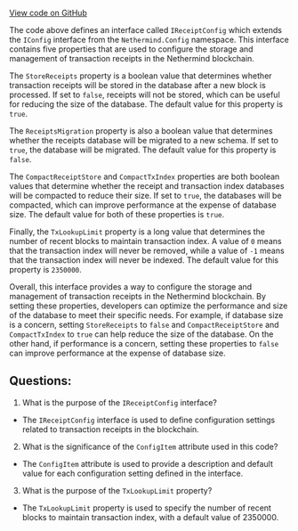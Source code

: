 [View code on GitHub](https://github.com/NethermindEth/nethermind/src/Nethermind/Nethermind.Blockchain/Receipts/IReceiptConfig.cs)

The code above defines an interface called `IReceiptConfig` which extends the `IConfig` interface from the `Nethermind.Config` namespace. This interface contains five properties that are used to configure the storage and management of transaction receipts in the Nethermind blockchain.

The `StoreReceipts` property is a boolean value that determines whether transaction receipts will be stored in the database after a new block is processed. If set to `false`, receipts will not be stored, which can be useful for reducing the size of the database. The default value for this property is `true`.

The `ReceiptsMigration` property is also a boolean value that determines whether the receipts database will be migrated to a new schema. If set to `true`, the database will be migrated. The default value for this property is `false`.

The `CompactReceiptStore` and `CompactTxIndex` properties are both boolean values that determine whether the receipt and transaction index databases will be compacted to reduce their size. If set to `true`, the databases will be compacted, which can improve performance at the expense of database size. The default value for both of these properties is `true`.

Finally, the `TxLookupLimit` property is a long value that determines the number of recent blocks to maintain transaction index. A value of `0` means that the transaction index will never be removed, while a value of `-1` means that the transaction index will never be indexed. The default value for this property is `2350000`.

Overall, this interface provides a way to configure the storage and management of transaction receipts in the Nethermind blockchain. By setting these properties, developers can optimize the performance and size of the database to meet their specific needs. For example, if database size is a concern, setting `StoreReceipts` to `false` and `CompactReceiptStore` and `CompactTxIndex` to `true` can help reduce the size of the database. On the other hand, if performance is a concern, setting these properties to `false` can improve performance at the expense of database size.
## Questions: 
 1. What is the purpose of the `IReceiptConfig` interface?
- The `IReceiptConfig` interface is used to define configuration settings related to transaction receipts in the blockchain.

2. What is the significance of the `ConfigItem` attribute used in this code?
- The `ConfigItem` attribute is used to provide a description and default value for each configuration setting defined in the interface.

3. What is the purpose of the `TxLookupLimit` property?
- The `TxLookupLimit` property is used to specify the number of recent blocks to maintain transaction index, with a default value of 2350000.